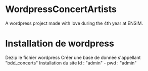 # WordpressConcertArtists
A wordpress project made with love during the 4th year at ENSIM.

# Installation de wordpress
Dezip le fichier wordpress
Créer une base de donnée s'appellant "bdd_concerts"
Installation du site
Id : "admin" - pwd : "admin" 


